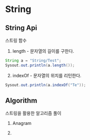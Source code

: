# String

## String Api
스트링 함수
1. length - 문자열의 길이를 구한다.
```java
String a = "String/Test";
Sysout.out.println(a.length());
```

2. indexOf - 문자열의 위치를 리턴한다.
```java
Sysout.out.println(a.indexOf("Te"));
```

## Algorithm
스트링을 활용한 알고리즘 풀이
1. Anagram

2.
